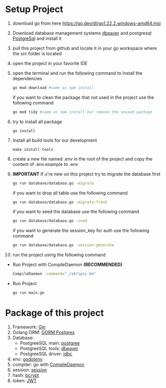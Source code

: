 # Setup Project

1. download go from here <https://go.dev/dl/go1.22.2.windows-amd64.msi>
2. Download database management systems [dbeaver](https://dbeaver.io/download/) and postgresql [PostgreSql](https://www.postgresql.org/download/) and install it
3. pull this project from github and locate it in your go workspace where the src folder is located
4. open the project in your favorite IDE
5. open the terminal and run the following command to install the dependencies
    ```bash
    go mod download #same as npm install
    ```
    if you want to clean the package that not used in the project use the following command

    ```bash
    go mod tidy #same as npm install bur remove the unused package
    ```

6. try to install all package
    ```
    go install
    ```
7. Install all build tools for our development
    ```
    make install-tools
    ```
8. create a new file named .env in the root of the project and copy the content of .env.example to .env
9. **IMPORTANT** If u're new on this project try to migrate the database first
    ```bash
    go run database/database.go -migrate
    ```

    if you want to drop all table use the following command
    ```bash
    go run database/database.go -migrate:fresh
    ```

    if you want to seed the database use the following command
    ```bash
    go run database/database.go -seed
    ```

    if you want to generate the session_key for auth use the following command
    ```bash
    go run database/database.go -session:generate
    ```
10. run the project using the following command

- Run Project with CompileDaemon **(RECOMMENDED)**
    ```bash
    CompileDaemon -command="./skripsi-be"
    ```

- Run Project
    ```bash
    go run main.go 
    ```

# Package of this project

1. Framework: [Gin](https://gin-gonic.com/docs/quickstart/)
2. Golang ORM: [GORM Postgres](https://gorm.io/docs/connecting_to_the_database.html#PostgreSQL)
3. Database:
    - PostgreeSQL main: [postgree](https://www.postgresql.org/download/)
    - PostgreeSQL tools: [dbeaver](https://dbeaver.io/download/)
    - PostgreeSQL driver: [jdbc](https://jdbc.postgresql.org/download/)
4. env: [godotenv](https://github.com/joho/godotenv)
5. compiler: go with [CompileDaemon](https://github.com/githubnemo/CompileDaemon)
6. session: [session](https://github.com/gorilla/sessions)
7. hash: [bcrypt](https://pkg.go.dev/golang.org/x/crypto/bcrypt)
8. token: [JWT](https://jwt.io/)
